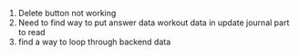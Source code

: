 1) Delete button not working
2) Need to find way to put answer data workout data in update journal part to read
3) find a way to loop through backend data